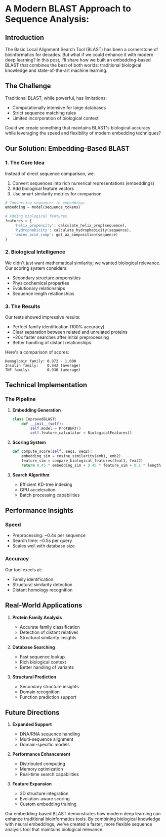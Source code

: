 # A Modern BLAST Approach to Sequence Analysis:

## Introduction
The Basic Local Alignment Search Tool (BLAST) has been a cornerstone of bioinformatics for decades. But what if we could enhance it with modern deep learning? In this post, I'll share how we built an embedding-based BLAST that combines the best of both worlds: traditional biological knowledge and state-of-the-art machine learning.

## The Challenge
Traditional BLAST, while powerful, has limitations:
- Computationally intensive for large databases
- Strict sequence matching rules
- Limited incorporation of biological context

Could we create something that maintains BLAST's biological accuracy while leveraging the speed and flexibility of modern embedding techniques?

## Our Solution: Embedding-Based BLAST

### 1. The Core Idea
Instead of direct sequence comparison, we:
1. Convert sequences into rich numerical representations (embeddings)
2. Add biological feature vectors
3. Use smart similarity metrics for comparison

```python
# Converting sequences to embeddings
embedding = model(sequence_tokens)

# Adding biological features
features = {
    'helix_propensity': calculate_helix_prop(sequence),
    'hydrophobicity': calculate_hydrophobicity(sequence),
    'amino_acid_comp': get_aa_composition(sequence)
}
```

### 2. Biological Intelligence
We didn't just want mathematical similarity; we wanted biological relevance. Our scoring system considers:
- Secondary structure propensities
- Physicochemical properties
- Evolutionary relationships
- Sequence length relationships

### 3. The Results
Our tests showed impressive results:
- Perfect family identification (100% accuracy)
- Clear separation between related and unrelated proteins
- ~20x faster searches after initial preprocessing
- Better handling of distant relationships

Here's a comparison of scores:
```
Hemoglobin family: 0.972 - 1.000
Insulin family:    0.942 (average)
TNF family:        0.930 (average)
```

## Technical Implementation

### The Pipeline
1. **Embedding Generation**
   ```python
   class ImprovedBLAST:
       def __init__(self):
           self.model = ProtBERT()
           self.feature_calculator = BiologicalFeatures()
   ```

2. **Scoring System**
   ```python
   def compute_score(self, seq1, seq2):
       embedding_sim = cosine_similarity(emb1, emb2)
       feature_sim = compare_biological_features(feat1, feat2)
       return 0.45 * embedding_sim + 0.45 * feature_sim + 0.1 * length_penalty
   ```

3. **Search Algorithm**
   - Efficient KD-tree indexing
   - GPU acceleration
   - Batch processing capabilities

## Performance Insights

### Speed
- Preprocessing: ~0.4s per sequence
- Search time: ~0.5s per query
- Scales well with database size

### Accuracy
Our tool excels at:
- Family identification
- Structural similarity detection
- Distant homology recognition

## Real-World Applications

1. **Protein Family Analysis**
   - Accurate family classification
   - Detection of distant relatives
   - Structural similarity insights

2. **Database Searching**
   - Fast sequence lookup
   - Rich biological context
   - Better handling of variants

3. **Structural Prediction**
   - Secondary structure insights
   - Domain recognition
   - Function prediction support

## Future Directions

1. **Expanded Support**
   - DNA/RNA sequence handling
   - Multi-sequence alignment
   - Domain-specific models

2. **Performance Enhancement**
   - Distributed computing
   - Memory optimization
   - Real-time search capabilities

3. **Feature Expansion**
   - 3D structure integration
   - Evolution-aware scoring
   - Custom embedding training

Our embedding-based BLAST demonstrates how modern deep learning can enhance traditional bioinformatics tools. By combining biological knowledge with neural embeddings, we've created a faster, more flexible sequence analysis tool that maintains biological relevance.

